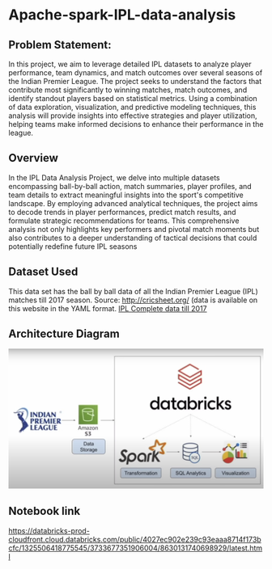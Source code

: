 # Apache-spark-IPL-data-analysis

## Problem Statement:
In this project, we aim to leverage detailed IPL datasets to analyze player performance, team dynamics, and match outcomes over several seasons of the Indian Premier League. The project seeks to understand the factors that contribute most significantly to winning matches, match outcomes, and identify standout players based on statistical metrics. Using a combination of data exploration, visualization, and predictive modeling techniques, this analysis will provide insights into effective strategies and player utilization, helping teams make informed decisions to enhance their performance in the league.

## Overview
In the IPL Data Analysis Project, we delve into multiple datasets encompassing ball-by-ball action, match summaries, player profiles, and team details to extract meaningful insights into the sport's competitive landscape.
By employing advanced analytical techniques, the project aims to decode trends in player performances, predict match results, and formulate strategic recommendations for teams.
This comprehensive analysis not only highlights key performers and pivotal match moments but also contributes to a deeper understanding of tactical decisions that could potentially redefine future IPL seasons

## Dataset Used
This data set has the ball by ball data of all the Indian Premier League (IPL) matches till 2017 season. 
Source: http://cricsheet.org/ (data is available on this website in the YAML format. 
[IPL Complete data till 2017](https://www.kaggle.com/datasets/oneplustricks/ipl-complete-data-till-2017)

## Architecture Diagram
![Architecture Diagram](https://github.com/viraj473/Apache-spark-IPL-data-analysis/blob/main/Architecture.png?raw=true)

## Notebook link
https://databricks-prod-cloudfront.cloud.databricks.com/public/4027ec902e239c93eaaa8714f173bcfc/1325506418775545/3733677351906004/8630131740698929/latest.html
